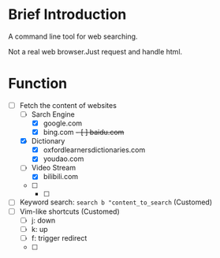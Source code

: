 # Brief Introduction

A command line tool for web searching.

Not a real web browser.Just request and handle html.

# Function

- [ ] Fetch the content of websites
    - [ ] Sarch Engine
        - [x] google.com
        - [x] bing.com
        ~~- [ ] baidu.com~~
    - [x] Dictionary
        - [x] oxfordlearnersdictionaries.com
        - [x] youdao.com
    - [ ] Video Stream
        - [x] bilibili.com
    - [ ] 
        - [ ] 

- [ ] Keyword search: `search b "content_to_search` (Customed)
- [ ] Vim-like shortcuts (Customed)
    - [ ] j: down
    - [ ] k: up
    - [ ] f: trigger redirect
    - [ ] 